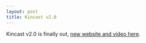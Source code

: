 ```yaml
---
layout: post
title: Kincast v2.0
---
```



Kincast v2.0 is finally out, <a href="http://kincast.com">new website and video here</a>.